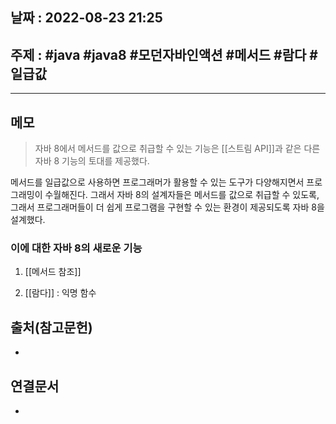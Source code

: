 ## 날짜 : 2022-08-23 21:25

## 주제 : #java #java8 #모던자바인액션 #메서드 #람다 #일급값
----
## 메모
> 자바 8에서 메서드를 값으로 취급할 수 있는 기능은 [[스트림 API]]과 같은 다른 자바 8 기능의 토대를 제공했다. 

메서드를 일급값으로 사용하면 프로그래머가 활용할 수 있는 도구가 다양해지면서 프로그래밍이 수월해진다. 
그래서 자바 8의 설계자들은 메서드를 값으로 취급할 수 있도록, 그래서 프로그래머들이 더 쉽게 프로그램을 구현할 수 있는 환경이 제공되도록 자바 8을 설계했다. 



### 이에 대한 자바 8의 새로운 기능
1. [[메서드 참조]]

2. [[람다]] : 익명 함수


## 출처(참고문헌)
-

## 연결문서
- 
